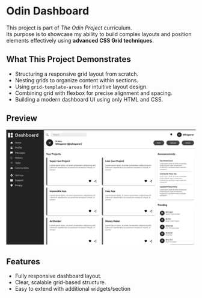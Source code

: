 # Odin Dashboard

This project is part of _The Odin Project_ curriculum.  
Its purpose is to showcase my ability to build complex layouts and position elements effectively using **advanced CSS Grid techniques**.

## What This Project Demonstrates

- Structuring a responsive grid layout from scratch.
- Nesting grids to organize content within sections.
- Using `grid-template-areas` for intuitive layout design.
- Combining grid with flexbox for precise alignment and spacing.
- Building a modern dashboard UI using only HTML and CSS.

## Preview

![Preview](preview.png)

## Features

- Fully responsive dashboard layout.
- Clear, scalable grid-based structure.
- Easy to extend with additional widgets/section
